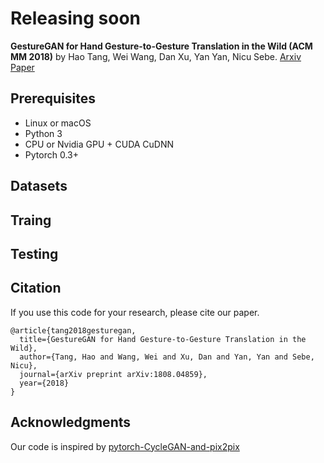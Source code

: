# Releasing soon

**GestureGAN for Hand Gesture-to-Gesture Translation in the Wild (ACM MM 2018)** 
by Hao Tang, Wei Wang, Dan Xu, Yan Yan, Nicu Sebe. [Arxiv Paper](https://arxiv.org/abs/1808.04859)


## Prerequisites 

* Linux or macOS
* Python 3
* CPU or Nvidia GPU + CUDA CuDNN
* Pytorch 0.3+

## Datasets

## Traing

## Testing


## Citation
If you use this code for your research, please cite our paper.

```
@article{tang2018gesturegan,
  title={GestureGAN for Hand Gesture-to-Gesture Translation in the Wild},
  author={Tang, Hao and Wang, Wei and Xu, Dan and Yan, Yan and Sebe, Nicu},
  journal={arXiv preprint arXiv:1808.04859},
  year={2018}
}
```

## Acknowledgments
Our code is inspired by [pytorch-CycleGAN-and-pix2pix](https://github.com/junyanz/pytorch-CycleGAN-and-pix2pix)